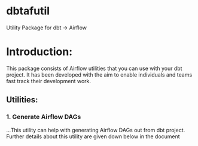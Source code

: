 # dbtafutil
Utility Package for dbt -> Airflow

Introduction:
=============
This package consists of Airflow utilities that you can use with your dbt project. It has been developed with the aim to enable individuals and teams fast track their development work.

## Utilities:
### 1. Generate Airflow DAGs
...This utility can help with generating Airflow DAGs out from dbt project. Further details about this utility are given down below in the document


